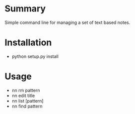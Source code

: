 
Summary
=======
Simple command line for managing a set of text based notes.

Installation
============
* python setup.py install

Usage
=====
* nn rm pattern
* nn edit title
* nn list [pattern]
* nn find pattern

